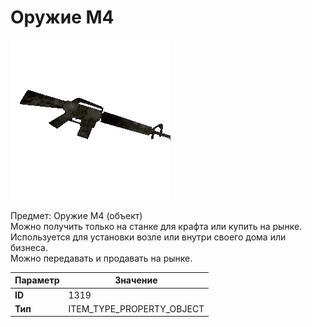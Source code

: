 # Оружие М4

![Item Image](../img/1319.webp?raw=true)

Предмет: Оружие М4 (объект)<br>Можно получить только на станке для крафта или купить на рынке.<br>Используется для установки возле или внутри своего дома или бизнеса.<br>Можно передавать и продавать на рынке.


| Параметр | Значение |
|----------|----------|
| **ID** | 1319 |
| **Тип** | ITEM_TYPE_PROPERTY_OBJECT |

